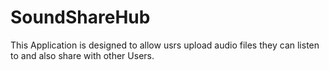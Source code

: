 # SoundShareHub
This Application is designed to allow usrs upload audio files they can listen to and also share with other Users.
